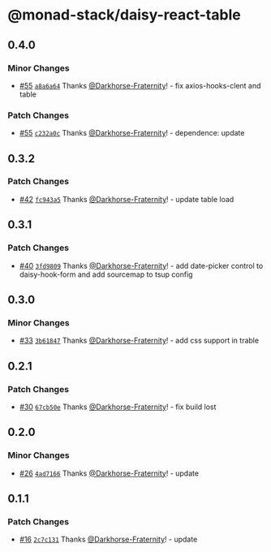 # @monad-stack/daisy-react-table

## 0.4.0

### Minor Changes

- [#55](https://github.com/Darkhorse-Fraternity/monad-stack/pull/55) [`a8a6a64`](https://github.com/Darkhorse-Fraternity/monad-stack/commit/a8a6a640e910e4331cedaf267251b3508ab6a99a) Thanks [@Darkhorse-Fraternity](https://github.com/Darkhorse-Fraternity)! - fix axios-hooks-clent and table

### Patch Changes

- [#55](https://github.com/Darkhorse-Fraternity/monad-stack/pull/55) [`c232a0c`](https://github.com/Darkhorse-Fraternity/monad-stack/commit/c232a0ce585474ad0e3edcc5dae22d65872173c0) Thanks [@Darkhorse-Fraternity](https://github.com/Darkhorse-Fraternity)! - dependence: update

## 0.3.2

### Patch Changes

- [#42](https://github.com/Darkhorse-Fraternity/monad-stack/pull/42) [`fc943a5`](https://github.com/Darkhorse-Fraternity/monad-stack/commit/fc943a57d4ae4f9144bc45d84d835e9dab050464) Thanks [@Darkhorse-Fraternity](https://github.com/Darkhorse-Fraternity)! - update table load

## 0.3.1

### Patch Changes

- [#40](https://github.com/Darkhorse-Fraternity/monad-stack/pull/40) [`3fd9809`](https://github.com/Darkhorse-Fraternity/monad-stack/commit/3fd980959531109b0efac644ef662e390547fc52) Thanks [@Darkhorse-Fraternity](https://github.com/Darkhorse-Fraternity)! - add date-picker control to daisy-hook-form and add sourcemap to tsup config

## 0.3.0

### Minor Changes

- [#33](https://github.com/Darkhorse-Fraternity/monad-stack/pull/33) [`3b61847`](https://github.com/Darkhorse-Fraternity/monad-stack/commit/3b61847d530a3d95e1f375d04480ac1c83eab72c) Thanks [@Darkhorse-Fraternity](https://github.com/Darkhorse-Fraternity)! - add css support in trable

## 0.2.1

### Patch Changes

- [#30](https://github.com/Darkhorse-Fraternity/monad-stack/pull/30) [`67cb50e`](https://github.com/Darkhorse-Fraternity/monad-stack/commit/67cb50e5798935483152d115c090cf73fac37b61) Thanks [@Darkhorse-Fraternity](https://github.com/Darkhorse-Fraternity)! - fix build lost

## 0.2.0

### Minor Changes

- [#26](https://github.com/Darkhorse-Fraternity/monad-stack/pull/26) [`4ad7166`](https://github.com/Darkhorse-Fraternity/monad-stack/commit/4ad71661d6937ade783552a254b0c80193e6e27f) Thanks [@Darkhorse-Fraternity](https://github.com/Darkhorse-Fraternity)! - update

## 0.1.1

### Patch Changes

- [#16](https://github.com/Darkhorse-Fraternity/monad-stack/pull/16) [`2c7c131`](https://github.com/Darkhorse-Fraternity/monad-stack/commit/2c7c131f88a141e06a8372b341d9aa1c44e7e7a4) Thanks [@Darkhorse-Fraternity](https://github.com/Darkhorse-Fraternity)! - update
